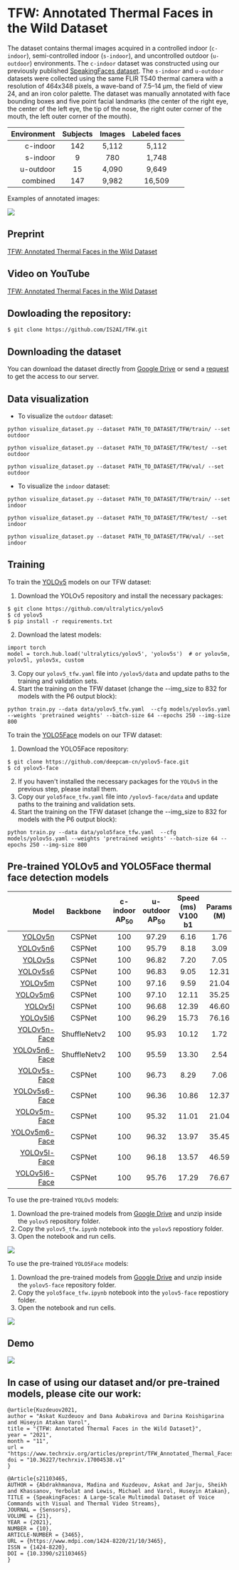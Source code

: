 # TFW: Annotated Thermal Faces in the Wild Dataset
The dataset contains thermal images acquired in a  controlled indoor (`c-indoor`), semi-controlled indoor (`s-indoor`), and uncontrolled outdoor (`u-outdoor`) environments. The `c-indoor` dataset was constructed using our previously  published [SpeakingFaces dataset](https://github.com/IS2AI/SpeakingFaces). The `s-indoor` and `u-outdoor` datasets were collected using the same FLIR T540 thermal camera with a resolution of 464x348 pixels, a wave-band of 7.5–14 μm, the field of view 24, and an iron color palette. The dataset was manually annotated with face bounding boxes and five point facial landmarks (the center of the right eye, the center of the left eye, the tip of the nose, the right outer corner of the mouth, the left outer corner of the mouth).

| Environment  | Subjects | Images | Labeled faces | 
|  ---:| :---: | :---: | :---: | 
| c-indoor  | 142  | 5,112  | 5,112  |
| s-indoor  | 9  | 780  | 1,748  |
| u-outdoor  | 15  | 4,090  | 9,649  |
| combined  | 147  | 9,982  | 16,509  |

Examples of annotated images:

<img src="https://github.com/IS2AI/TFW/blob/main/figures/example.png">

## Preprint
[TFW: Annotated Thermal Faces in the Wild Dataset](https://www.techrxiv.org/articles/preprint/TFW_Annotated_Thermal_Faces_in_the_Wild_Dataset/17004538)

## Video on YouTube
[TFW: Annotated Thermal Faces in the Wild Dataset](https://www.youtube.com/watch?v=YWCy_WmFNW0)

## Dowloading the repository:
```
$ git clone https://github.com/IS2AI/TFW.git
```

## Downloading the dataset 
You can download the dataset directly from [Google Drive](https://drive.google.com/file/d/1q8jfnDdCe3e-YOnoL5PIpSlkt0vamPMV/view?usp=sharing) or send a [request](https://issai.nu.edu.kz/tfw-annotated-thermal-faces-in-the-wild-dataset/) to get the access to our server. 

## Data visualization 
- To visualize the `outdoor` dataset:
```
python visualize_dataset.py --dataset PATH_TO_DATASET/TFW/train/ --set outdoor
```
```
python visualize_dataset.py --dataset PATH_TO_DATASET/TFW/test/ --set outdoor
```
```
python visualize_dataset.py --dataset PATH_TO_DATASET/TFW/val/ --set outdoor
```
- To visualize the `indoor` dataset:
```
python visualize_dataset.py --dataset PATH_TO_DATASET/TFW/train/ --set indoor
```
```
python visualize_dataset.py --dataset PATH_TO_DATASET/TFW/test/ --set indoor
```
```
python visualize_dataset.py --dataset PATH_TO_DATASET/TFW/val/ --set indoor
```
## Training
To train the [YOLOv5](https://github.com/ultralytics/yolov5) models on our TFW dataset: 
1. Download the YOLOv5 repository and install the necessary packages:
```
$ git clone https://github.com/ultralytics/yolov5
$ cd yolov5
$ pip install -r requirements.txt
```
2. Download the latest models:
``` 
import torch
model = torch.hub.load('ultralytics/yolov5', 'yolov5s')  # or yolov5m, yolov5l, yolov5x, custom
```
3. Copy our `yolov5_tfw.yaml` file into `/yolov5/data` and update paths to the training and validation sets.
4. Start the training on the TFW dataset (change the --img_size to 832 for models with the P6 output block):
```
python train.py --data data/yolov5_tfw.yaml  --cfg models/yolov5s.yaml --weights 'pretrained weights' --batch-size 64 --epochs 250 --img-size 800 
```

To train the [YOLO5Face](https://github.com/deepcam-cn/yolov5-face) models on our TFW dataset:
1. Download the YOLO5Face repository:
```
$ git clone https://github.com/deepcam-cn/yolov5-face.git
$ cd yolov5-face
```
2. If you haven't installed the necessary packages for the `YOLOv5` in the previous step, please install them.
3. Copy our `yolo5face_tfw.yaml` file into `/yolov5-face/data` and update paths to the training and validation sets.
4. Start the training on the TFW dataset (change the --img_size to 832 for models with the P6 output block):
```
python train.py --data data/yolo5face_tfw.yaml  --cfg models/yolov5s.yaml --weights 'pretrained weights' --batch-size 64 --epochs 250 --img-size 800 
```

## Pre-trained YOLOv5 and YOLO5Face thermal face detection models
| Model  | Backbone | c-indoor<br>AP<sub>50 | u-outdoor<br>AP<sub>50 | Speed (ms)<br>V100 b1|Params (M)|Flops (G)<br>@512x384|
|  ---:| :---: | :---: | :---: | :---: | :---: | :---: | 
| [YOLOv5n](https://drive.google.com/file/d/1PLUq7WbOWS7Ve2VKW7_WBkC3Uksje8Fx/view?usp=sharing) | CSPNet  | 100  | 97.29 | 6.16  | 1.76  | 0.99 |  
| [YOLOv5n6](https://drive.google.com/file/d/1wV9t5uH_eiy7WaHdQdWnbeEIijuDAdKI/view?usp=sharing)| CSPNet  | 100  | 95.79 | 8.18  | 3.09  | 1.02 |  
| [YOLOv5s](https://drive.google.com/file/d/1IdsdR1-qUeRo5EKQJzGQmRDi2SrMXJG5/view?usp=sharing) | CSPNet  | 100  | 96.82 | 7.20  | 7.05  | 3.91 |  
| [YOLOv5s6](https://drive.google.com/file/d/1YZX3t7cSPnWWoic7oJo86ljBQgE5PPb2/view?usp=sharing)| CSPNet  | 100  | 96.83 | 9.05  | 12.31 | 3.88 |  
| [YOLOv5m](https://drive.google.com/file/d/16TlHaA28_FBrRT8BuVPuvYp-XTzjRdOC/view?usp=sharing) | CSPNet  | 100  | 97.16 | 9.59  | 21.04 | 12.07|  
| [YOLOv5m6](https://drive.google.com/file/d/1zK51YBu1Whet7-XahQpdoQyJ8eyBn2pB/view?usp=sharing)| CSPNet  | 100  | 97.10 | 12.11 | 35.25 | 11.76|  
| [YOLOv5l](https://drive.google.com/file/d/1uBAgzmIMdKVlpO_ky9nGP0mTurRg8ADG/view?usp=sharing) | CSPNet  | 100  | 96.68 | 12.39 | 46.60 | 27.38|  
| [YOLOv5l6](https://drive.google.com/file/d/16MiFjGA_RAKDQ4U25kuz8LUqTmDn0uIq/view?usp=sharing)| CSPNet  | 100  | 96.29 | 15.73 | 76.16 | 110.2| 
| [YOLOv5n-Face](https://drive.google.com/file/d/1vXk9P3CfhUtRBGI44SqWbuiTJ7rAI4hP/view?usp=sharing) |ShuffleNetv2| 100  | 95.93 | 10.12 | 1.72 |1.36|  
| [YOLOv5n6-Face](https://drive.google.com/file/d/1B7JQkNBg598HAeL80rKV712Gy-iPnGn2/view?usp=sharing)|ShuffleNetv2| 100  | 95.59 | 13.30 | 2.54 |1.38|  
| [YOLOv5s-Face](https://drive.google.com/file/d/1mBg-nV94fDLaWJK1q9dMEaykRmLjMN4o/view?usp=sharing) | CSPNet  | 100  | 96.73 | 8.29  | 7.06  | 3.67 |  
| [YOLOv5s6-Face](https://drive.google.com/file/d/16v3Kb5omSai0pBiJv4ZoL2y5gFWloswt/view?usp=sharing)| CSPNet  | 100  | 96.36 | 10.86 | 12.37 | 3.75 |  
| [YOLOv5m-Face](https://drive.google.com/file/d/1x7fQWvlLJiH4ZoeQHNtG5MZQrPTEoCbq/view?usp=sharing) | CSPNet  | 100  | 95.32 | 11.01 | 21.04 | 11.58|  
| [YOLOv5m6-Face](https://drive.google.com/file/d/10JWlXAWDjBBWODxF3U3bLCLe-3-mmMsm/view?usp=sharing)| CSPNet  | 100  | 96.32 | 13.97 | 35.45 | 11.84|
| [YOLOv5l-Face](https://drive.google.com/file/d/1DbWZJ8awdi6QCR1gH5Tn4-tRiY_KCXIP/view?usp=sharing) | CSPNet  | 100  | 96.18 | 13.57 | 46.59 | 25.59|
| [YOLOv5l6-Face](https://drive.google.com/file/d/1TMoa2GYfMM1ptySmntN7HBPNJG5oMWnP/view?usp=sharing)| CSPNet  | 100  | 95.76 | 17.29 | 76.67 | 113.2| 

To use the pre-trained `YOLOv5` models:
  1. Download the pre-trained models from [Google Drive](https://drive.google.com/drive/folders/10ToqjavIlk5bj63zV4xgibE1L-jTEzxN?usp=sharing) and unzip inside the `yolov5` repository folder.
  2. Copy the `yolov5_tfw.ipynb` notebook into the `yolov5` repostiory folder.
  3. Open the notebook and run cells.
  
<img src="https://github.com/IS2AI/TFW/blob/main/figures/yolov5.png">  

To use the pre-trained `YOLO5Face` models:
  1. Download the pre-trained models from [Google Drive](https://drive.google.com/drive/folders/12ub57wP1hZ4tL2WH7TrUpmbvXXIdi3NU?usp=sharing) and unzip inside the `yolov5-face` repository folder.
  2. Copy the `yolo5face_tfw.ipynb` notebook into the `yolov5-face` repostiory folder.
  3. Open the notebook and run cells.
  
<img src="https://github.com/IS2AI/TFW/blob/main/figures/yolov5_face.png">  
  
## Demo
  <img src="https://github.com/IS2AI/TFW/blob/main/figures/demo.gif">  
  
## In case of using our dataset and/or pre-trained models, please cite our work:
  ```
@article{Kuzdeuov2021,
author = "Askat Kuzdeuov and Dana Aubakirova and Darina Koishigarina and Hüseyin Atakan Varol",
title = "{TFW: Annotated Thermal Faces in the Wild Dataset}",
year = "2021",
month = "11",
url = "https://www.techrxiv.org/articles/preprint/TFW_Annotated_Thermal_Faces_in_the_Wild_Dataset/17004538",
doi = "10.36227/techrxiv.17004538.v1"
}
  ```
  
  ```
  @Article{s21103465,
 AUTHOR = {Abdrakhmanova, Madina and Kuzdeuov, Askat and Jarju, Sheikh and Khassanov, Yerbolat and Lewis, Michael and Varol, Huseyin Atakan},
 TITLE = {SpeakingFaces: A Large-Scale Multimodal Dataset of Voice Commands with Visual and Thermal Video Streams},
 JOURNAL = {Sensors},
 VOLUME = {21},
 YEAR = {2021},
 NUMBER = {10},
 ARTICLE-NUMBER = {3465},
 URL = {https://www.mdpi.com/1424-8220/21/10/3465},
 ISSN = {1424-8220},
 DOI = {10.3390/s21103465}
}
```

